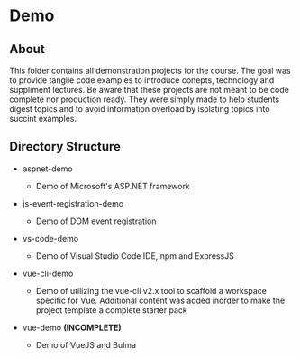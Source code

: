 # Demo

## About

This folder contains all demonstration projects for the course.  The goal was to provide tangile code examples to introduce conepts, technology and suppliment lectures.  Be aware that these projects are not meant to be code complete nor production ready.  They were simply made to help students digest topics and to avoid information overload by isolating topics into succint examples.

## Directory Structure

* aspnet-demo
  * Demo of Microsoft's ASP.NET framework

* js-event-registration-demo
  * Demo of DOM event registration

* vs-code-demo
  * Demo of Visual Studio Code IDE, npm and ExpressJS

* vue-cli-demo
  * Demo of utilizing the vue-cli v2.x tool to scaffold a workspace specific for Vue.  Additional content was added inorder to make the project template a complete starter pack

* vue-demo **(INCOMPLETE)**
  * Demo of VueJS and Bulma